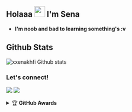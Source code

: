 ## Holaaa <img src="https://github.com/TheDudeThatCode/TheDudeThatCode/blob/master/Assets/Hi.gif" width="29px"> I'm Sena
- **__I'm noob and bad to learning something's :v__**
##   **Github Stats**
![xxenakhfi Github stats](https://github-readme-stats.vercel.app/api?username=xxenakhfi&show_icons=true&theme=tokyolight)

### Let's connect!
<p>
    <a href="https://t.me/xgothboi" target="blank"><img src="https://img.shields.io/badge/@xgothboi-30302f?style=flat&logo=telegram" /></a>
    <a href="https://instagram.com/acxken._" target="blank"><img src="https://img.shields.io/badge/@acxken._-30302f?style=flat&logo=instagram" /></a>
</p>
<details>
    <summary>&#127942 <b>GitHub Awards</b></summary><br/>

![Github Trophy](https://github-profile-trophy.vercel.app/?username=xxenakhfi)

</details
